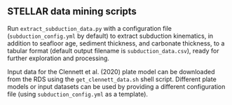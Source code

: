## STELLAR data mining scripts

Run `extract_subduction_data.py` with a configuration file (`subduction_config.yml` by default) to extract subduction kinematics, in addition to seafloor age, sediment thickness, and carbonate thickness, to a tabular format (default output filename is `subduction_data.csv`), ready for further exploration and processing.

Input data for the Clennett et al. (2020) plate model can be downloaded from the RDS using the `get_clennett_data.sh` shell script.
Different plate models or input datasets can be used by providing a different configuration file (using `subduction_config.yml` as a template).
